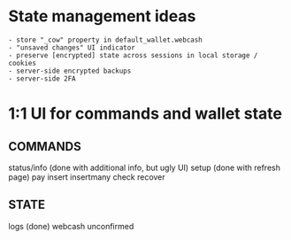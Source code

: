 # State management ideas
	- store "_cow" property in default_wallet.webcash
	- "unsaved changes" UI indicator
	- preserve [encrypted] state across sessions in local storage / cookies
	- server-side encrypted backups
	- server-side 2FA

# 1:1 UI for commands and wallet state

## COMMANDS
status/info (done with additional info, but ugly UI)
setup (done with refresh page)
pay
insert
insertmany
check
recover

## STATE
logs (done)
webcash
unconfirmed
